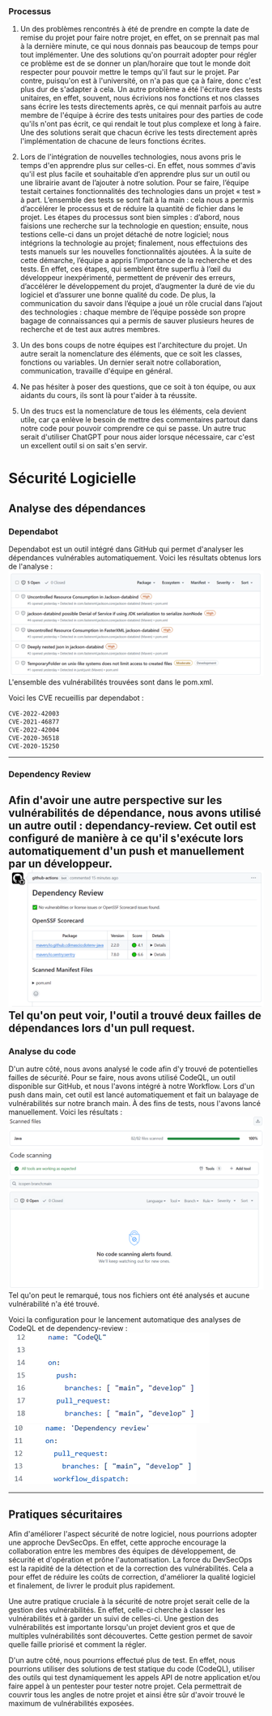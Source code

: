### Processus

1) Un des problèmes rencontrés à été de prendre en compte la date de remise du projet pour faire notre projet, en effet, on se prennait pas mal à la dernière minute, ce qui nous donnais pas beaucoup de temps pour tout implémenter. Une des solutions qu'on pourrait adopter pour régler ce problème est de se donner un plan/horaire que tout le monde doit respecter pour pouvoir mettre le temps qu'il faut sur le projet. Par contre, puisqu'on est à l'université, on n'a pas que ça à faire, donc c'est plus dur de s'adapter à cela.
Un autre problème a été l'écriture des tests unitaires, en effet, souvent, nous écrivions nos fonctions et nos classes sans écrire les tests directements après, ce qui mennait parfois au autre membre de l'équipe à écrire des tests unitaires pour des parties de code qu'ils n'ont pas écrit, ce qui rendait le tout plus complexe et long à faire. Une des solutions serait que chacun écrive les tests directement après l'implémentation de chacune de leurs fonctions écrites.

2) Lors de l'intégration de nouvelles technologies, nous avons pris le temps d'en apprendre plus sur celles-ci. En effet, nous sommes d'avis qu'il est plus facile et souhaitable d’en apprendre plus sur un outil ou une librairie avant de l’ajouter à notre solution. Pour se faire, l’équipe testait certaines fonctionnalités des technologies dans un projet « test » à part. L’ensemble des tests se sont fait à la main : cela nous a permis d’accélérer le processus et de réduire la quantité de fichier dans le projet. Les étapes du processus sont bien simples : d’abord, nous faisions une recherche sur la technologie en question; ensuite, nous testions celle-ci dans un projet détaché de notre logiciel; nous intégrions la technologie au projet; finalement, nous effectuions des tests manuels sur les nouvelles fonctionnalités ajoutées.
À la suite de cette démarche, l’équipe a appris l’importance de la recherche et des tests. En effet, ces étapes, qui semblent être superflu à l’œil du développeur inexpérimenté, permettent de prévenir des erreurs, d’accélérer le développement du projet, d’augmenter la duré de vie du logiciel et d’assurer une bonne qualité du code. De plus, la communication du savoir dans l’équipe a joué un rôle crucial dans l’ajout des technologies : chaque membre de l’équipe possède son propre bagage de connaissances qui a permis de sauver plusieurs heures de recherche et de test aux autres membres.

3) Un des bons coups de notre équipes est l'architecture du projet. Un autre serait la nomenclature des éléments, que ce soit les classes, fonctions ou variables. Un dernier serait notre collaboration, communication, travaille d'équipe en général.

4) Ne pas hésiter à poser des questions, que ce soit à ton équipe, ou aux aidants du cours, ils sont là pour t'aider à ta réussite.

5) Un des trucs est la nomenclature de tous les éléments, cela devient utile, car ça enlève le besoin de mettre des commentaires partout dans notre code pour pouvoir comprendre ce qui se passe. Un autre truc serait d'utiliser ChatGPT pour nous aider lorsque nécessaire, car c'est un excellent outil si on sait s'en servir.

# Sécurité Logicielle
## Analyse des dépendances
### Dependabot
Dependabot est un outil intégré dans GitHub qui permet d'analyser les dépendances vulnérables automatiquement.
Voici les résultats obtenus lors de l'analyse :
<br />
<img src="images/dependabot.png">
<br />
L'ensemble des vulnérabilités trouvées sont dans le pom.xml.

Voici les CVE recueillis par dependabot :
```
CVE-2022-42003
CVE-2021-46877
CVE-2022-42004
CVE-2020-36518
CVE-2020-15250
```
---
### Dependency Review
Afin d'avoir une autre perspective sur les vulnérabilités de dépendance, nous avons utilisé
un autre outil : dependancy-review. Cet outil est configuré de manière à ce qu'il s'exécute lors
automatiquement d'un push et manuellement par un développeur.
<br />
<img src="images/dependency-review-findings.png">
<br />
Tel qu'on peut voir, l'outil a trouvé deux failles de dépendances lors d'un pull request.
---
### Analyse du code
D'un autre côté, nous avons analysé le code afin d'y trouvé de potentielles failles
de sécurité. Pour se faire, nous avons utilisé CodeQL, un outil disponible sur GitHub,
et nous l'avons intégré à notre Workflow. Lors d'un push dans main, cet outil est lancé automatiquement
et fait un balayage de vulnérabilités sur notre branch main. À des fins de tests, nous l'avons
lancé manuellement. Voici les résultats :
<br />
<img src="images/file_scanned.png">
<img src="images/scanning.png">
<br />
Tel qu'on peut le remarqué, tous nos fichiers ont été analysés et aucune vulnérabilité
n'a été trouvé.

Voici la configuration pour le lancement automatique des analyses de CodeQL et de
dependency-review :
<br />
<img src="images/workflow-codeql.png"/>
<img src="images/workflow-dependency-review.png"/>

---
## Pratiques sécuritaires
Afin d'améliorer l'aspect sécurité de notre logiciel, nous pourrions adopter une approche
DevSecOps. En effet, cette approche encourage la collaboration entre les membres des équipes de
développement, de sécurité et d'opération et prône l'automatisation. La force du DevSecOps est
la rapidité de la détection et de la correction des vulnérabilités. Cela a pour effet de réduire
les coûts de correction, d'améliorer la qualité logiciel et finalement, de livrer le produit plus
rapidement.

Une autre pratique cruciale à la sécurité de notre projet serait celle de la gestion des vulnérabilités.
En effet, celle-ci cherche à classer les vulnérabilités et à garder un suivi de celles-ci.
Une gestion des vulnérabilités est importante lorsqu'un projet devient gros et que de multiples
vulnérabilités sont découvertes. Cette gestion permet de savoir quelle faille priorisé et comment la régler.

D'un autre côté, nous pourrions effectué plus de test. En effet, nous pourrions utiliser des solutions de
test statique du code (CodeQL), utiliser des outils qui test dynamiquement les appels API de notre application et/ou
faire appel à un pentester pour tester notre projet. Cela permettrait de couvrir tous les angles de notre projet
et ainsi être sûr d'avoir trouvé le maximum de vulnérabilités exposées.

